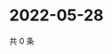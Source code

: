 # 2022-05-28

共 0 条

<!-- BEGIN WEIBO -->
<!-- 最后更新时间 Sat May 28 2022 03:13:10 GMT+0800 (China Standard Time) -->

<!-- END WEIBO -->

